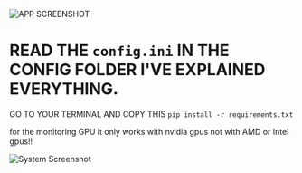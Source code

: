 ![APP SCREENSHOT](image.PNG)


# READ THE `config.ini` IN THE CONFIG FOLDER I'VE EXPLAINED EVERYTHING.

GO TO YOUR TERMINAL AND COPY THIS
`pip install -r requirements.txt`

for the monitoring GPU it only works with nvidia gpus not with AMD or Intel gpus!! 



![System Screenshot](images/photo2.PNG)